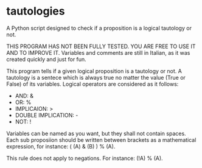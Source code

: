 # tautologies
A Python script designed to check if a proposition is a logical tautology or not. 

THIS PROGRAM HAS NOT BEEN FULLY TESTED. YOU ARE FREE TO USE IT AND TO IMPROVE IT. 
Variables and comments are still in Italian, as it was created quickly and just for fun. 

This program tells if a given logical proposition is a tautology or not. A tautology is a sentece which is always true no matter the value (True or False) of its variables.
Logical operators are considered as it follows: 
- AND: &
- OR: %
- IMPLICAION: >
- DOUBLE IMPLICATION: -
- NOT: !

Variables can be named as you want, but they shall not contain spaces. 
Each sub proposiion should be written between brackets as a mathematical expression, for instance: 
( (A) & (B) ) % (A).

This rule does not apply to negations. For instance: (!A) % (A).
